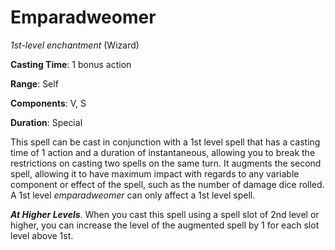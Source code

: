 # Emparadweomer
*1st-level enchantment* (Wizard)

**Casting Time**: 1 bonus action

**Range**: Self

**Components**: V, S

**Duration**: Special

This spell can be cast in conjunction with a 1st level spell that has a casting time of 1 action and a duration of instantaneous, allowing you to break the restrictions on casting two spells on the same turn. It augments the second spell, allowing it to have maximum impact with regards to any variable component or effect of the spell, such as the number of damage dice rolled. A 1st level *emparadweomer* can only affect a 1st level spell.

***At Higher Levels***. When you cast this spell using a spell slot of 2nd level or higher, you can increase the level of the augmented spell by 1 for each slot level above 1st.

